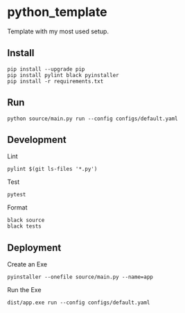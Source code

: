 # python_template
Template with my most used setup.



## Install
````shell
pip install --upgrade pip
pip install pylint black pyinstaller
pip install -r requirements.txt
````

## Run
````shell
python source/main.py run --config configs/default.yaml
````

## Development
Lint
```shell
pylint $(git ls-files '*.py')
```
Test
````shell
pytest
````
Format 
````shell
black source 
black tests
````
## Deployment
Create an Exe
````shell
pyinstaller --onefile source/main.py --name=app
```` 
Run the Exe 
````shell
dist/app.exe run --config configs/default.yaml
````
